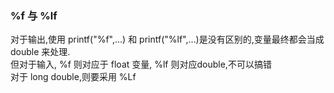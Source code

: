 ### %f 与 %lf  
对于输出,使用 printf("%f",...) 和 printf("%lf",...)是没有区别的,变量最终都会当成 double 来处理.  
但对于输入, %f 则对应于 float 变量, %lf 则对应double,不可以搞错  
对于 long double,则要采用 %Lf  
